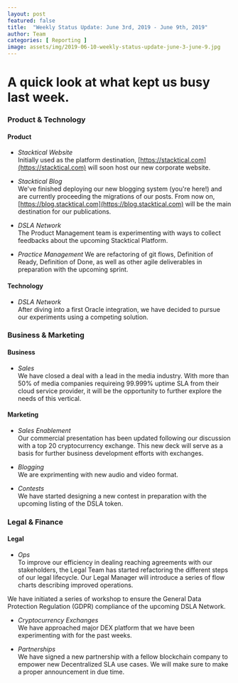 ```yaml
---
layout: post
featured: false
title:  "Weekly Status Update: June 3rd, 2019 - June 9th, 2019"
author: Team
categories: [ Reporting ]
image: assets/img/2019-06-10-weekly-status-update-june-3-june-9.jpg
---
```


# A quick look at what kept us busy last week.

### Product & Technology

#### Product
* *Stacktical Website*  
Initially used as the platform destination, [https://stacktical.com](https://stacktical.com) will soon host our new corporate website.

* *Stacktical Blog*  
We've finished deploying our new blogging system (you're here!) and are currently proceeding the migrations of our posts.
From now on, [https://blog.stacktical.com](https://blog.stacktical.com) will be the main destination for our publications.

* *DSLA Network*  
The Product Management team is experimenting with ways to collect feedbacks about the upcoming Stacktical Platform.

* *Practice Management*
We are refactoring of git flows, Definition of Ready, Definition of Done, as well as other agile deliverables in preparation with the upcoming sprint.

#### Technology  

* *DSLA Network*  
After diving into a first Oracle integration, we have decided to pursue our experiments using a competing solution.

### Business & Marketing

#### Business

* *Sales*  
We have closed a deal with a lead in the media industry. With more than 50% of media companies requireing 99.999% uptime SLA from their cloud service provider, it will be the opportunity to further explore the needs of this vertical.

#### Marketing

* *Sales Enablement*  
Our commercial presentation has been updated following our discussion with a top 20 cryptocurrency exchange.
This new deck will serve as a basis for further business development efforts with exchanges.

* *Blogging*  
We are exprimenting with new audio and video format.

* *Contests*  
We have started designing a new contest in preparation with the upcoming listing of the DSLA token.

### Legal & Finance

#### Legal

* *Ops*  
To improve our efficiency in dealing reaching agreements with our stakeholders, the Legal Team has started refactoring the different steps of our legal lifecycle. Our Legal Manager will introduce a series of flow charts describing improved operations.

We have initiated a series of workshop to ensure the General Data Protection Regulation (GDPR) compliance of the upcoming DSLA Network. 

* *Cryptocurrency Exchanges*  
We have approached major DEX platform that we have been experimenting with for the past weeks.

* *Partnerships*  
We have signed a new partnership with a fellow blockchain company to empower new Decentralized SLA use cases. We will make sure to make a proper announcement in due time.
